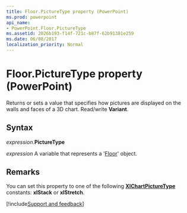 ```yaml
---
title: Floor.PictureType property (PowerPoint)
ms.prod: powerpoint
api_name:
- PowerPoint.Floor.PictureType
ms.assetid: 2026b193-f14f-721c-b87f-62b91381e259
ms.date: 06/08/2017
localization_priority: Normal
---
```



# Floor.PictureType property (PowerPoint)

Returns or sets a value that specifies how pictures are displayed on the walls and faces of a 3D chart. Read/write **Variant**.


## Syntax

_expression_.**PictureType**

_expression_ A variable that represents a '[Floor](PowerPoint.Floor.md)' object.


## Remarks

You can set this property to one of the following **[XlChartPictureType](PowerPoint.XlChartPictureType.md)** constants: **xlStack** or **xlStretch**.




[!include[Support and feedback](~/includes/feedback-boilerplate.md)]